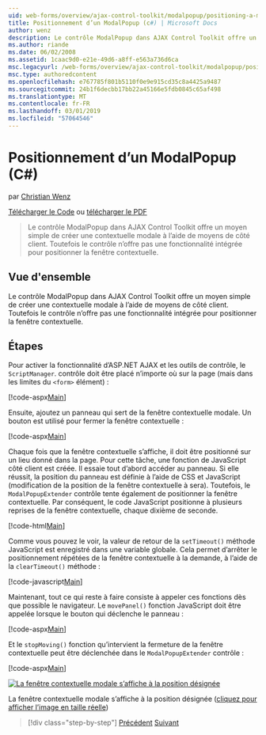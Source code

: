 ```yaml
---
uid: web-forms/overview/ajax-control-toolkit/modalpopup/positioning-a-modalpopup-cs
title: Positionnement d’un ModalPopup (c#) | Microsoft Docs
author: wenz
description: Le contrôle ModalPopup dans AJAX Control Toolkit offre un moyen simple de créer une contextuelle modale à l’aide de moyens de côté client. Toutefois le contrôle n’offre pas un...
ms.author: riande
ms.date: 06/02/2008
ms.assetid: 1caac9d0-e21e-49d6-a8ff-e563a736d6ca
msc.legacyurl: /web-forms/overview/ajax-control-toolkit/modalpopup/positioning-a-modalpopup-cs
msc.type: authoredcontent
ms.openlocfilehash: e767785f801b5110f0e9e915cd35c8a4425a9487
ms.sourcegitcommit: 24b1f6decbb17bb22a45166e5fdb0845c65af498
ms.translationtype: MT
ms.contentlocale: fr-FR
ms.lasthandoff: 03/01/2019
ms.locfileid: "57064546"
---
```

<a name="positioning-a-modalpopup-c"></a>Positionnement d’un ModalPopup (C#)
====================
par [Christian Wenz](https://github.com/wenz)

[Télécharger le Code](http://download.microsoft.com/download/2/4/0/24052038-f942-4336-905b-b60ae56f0dd5/ModalPopup4.cs.zip) ou [télécharger le PDF](http://download.microsoft.com/download/b/6/a/b6ae89ee-df69-4c87-9bfb-ad1eb2b23373/modalpopup4CS.pdf)

> Le contrôle ModalPopup dans AJAX Control Toolkit offre un moyen simple de créer une contextuelle modale à l’aide de moyens de côté client. Toutefois le contrôle n’offre pas une fonctionnalité intégrée pour positionner la fenêtre contextuelle.


## <a name="overview"></a>Vue d'ensemble

Le contrôle ModalPopup dans AJAX Control Toolkit offre un moyen simple de créer une contextuelle modale à l’aide de moyens de côté client. Toutefois le contrôle n’offre pas une fonctionnalité intégrée pour positionner la fenêtre contextuelle.

## <a name="steps"></a>Étapes

Pour activer la fonctionnalité d’ASP.NET AJAX et les outils de contrôle, le `ScriptManager`. contrôle doit être placé n’importe où sur la page (mais dans les limites du `<form>` élément) :

[!code-aspx[Main](positioning-a-modalpopup-cs/samples/sample1.aspx)]

Ensuite, ajoutez un panneau qui sert de la fenêtre contextuelle modale. Un bouton est utilisé pour fermer la fenêtre contextuelle :

[!code-aspx[Main](positioning-a-modalpopup-cs/samples/sample2.aspx)]

Chaque fois que la fenêtre contextuelle s’affiche, il doit être positionné sur un lieu donné dans la page. Pour cette tâche, une fonction de JavaScript côté client est créée. Il essaie tout d’abord accéder au panneau. Si elle réussit, la position du panneau est définie à l’aide de CSS et JavaScript (modification de la position de la fenêtre contextuelle à sera). Toutefois, le `ModalPopupExtender` contrôle tente également de positionner la fenêtre contextuelle. Par conséquent, le code JavaScript positionne à plusieurs reprises de la fenêtre contextuelle, chaque dixième de seconde.

[!code-html[Main](positioning-a-modalpopup-cs/samples/sample3.html)]

Comme vous pouvez le voir, la valeur de retour de la `setTimeout()` méthode JavaScript est enregistré dans une variable globale. Cela permet d’arrêter le positionnement répétées de la fenêtre contextuelle à la demande, à l’aide de la `clearTimeout()` méthode :

[!code-javascript[Main](positioning-a-modalpopup-cs/samples/sample4.js)]

Maintenant, tout ce qui reste à faire consiste à appeler ces fonctions dès que possible le navigateur. Le `movePanel()` fonction JavaScript doit être appelée lorsque le bouton qui déclenche le panneau :

[!code-aspx[Main](positioning-a-modalpopup-cs/samples/sample5.aspx)]

Et le `stopMoving()` fonction qu’intervient la fermeture de la fenêtre contextuelle peut être déclenchée dans le `ModalPopupExtender` contrôle :

[!code-aspx[Main](positioning-a-modalpopup-cs/samples/sample6.aspx)]


[![La fenêtre contextuelle modale s’affiche à la position désignée](positioning-a-modalpopup-cs/_static/image2.png)](positioning-a-modalpopup-cs/_static/image1.png)

La fenêtre contextuelle modale s’affiche à la position désignée ([cliquez pour afficher l’image en taille réelle](positioning-a-modalpopup-cs/_static/image3.png))

> [!div class="step-by-step"]
> [Précédent](handling-postbacks-from-a-modalpopup-cs.md)
> [Suivant](launching-a-modal-popup-window-from-server-code-vb.md)

